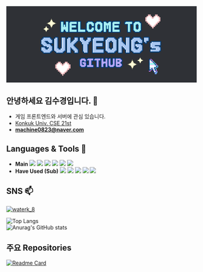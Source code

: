 <div align="center">
  <img src="https://github.com/ksk0823/ksk0823/blob/main/github_Title.png?raw=true"/>
</div>

## 안녕하세요 김수경입니다. 👋
- 게임 프론트엔드와 서버에 관심 있습니다.
- [Konkuk Univ. CSE 21st](https://cse.konkuk.ac.kr)
- **machine0823@naver.com**

## Languages & Tools 💬
- **Main**
 <img src="https://img.shields.io/badge/C%23-239120?style=for-the-badge&logo=c-sharp&logoColor=white"/> <img src="https://img.shields.io/badge/C%2B%2B-00599C?style=for-the-badge&logo=c%2B%2B&logoColor=white"/> <img src="https://img.shields.io/badge/C-00599C?style=for-the-badge&logo=c&logoColor=white"> <img src = "https://img.shields.io/badge/Java-ED8B00?style=for-the-badge&logo=openjdk&logoColor=white"> <img src="https://img.shields.io/badge/Unity-000000?style=for-the-badge&logo=unity&logoColor=white"> <img src="https://img.shields.io/badge/MySQL-005C84?style=for-the-badge&logo=mysql&logoColor=white"> 
- **Have Used (Sub)**
<img src="https://img.shields.io/badge/Python-3776AB?style=for-the-badge&logo=python&logoColor=white"> <img src="https://img.shields.io/badge/JavaScript-F7DF1E?style=for-the-badge&logo=JavaScript&logoColor=white"> <img src="https://img.shields.io/badge/SpringBoot-6DB33F?style=for-the-badge&logo=Spring&logoColor=white"/> <img src="https://img.shields.io/badge/Kotlin-0095D5?&style=for-the-badge&logo=kotlin&logoColor=white"> <img src="https://img.shields.io/badge/Go-00ADD8?style=for-the-badge&logo=go&logoColor=white"> 

## SNS 📫
<p align="left">
<a href="https://instagram.com/waterk_8" target="blank"><img align="center" src="https://raw.githubusercontent.com/rahuldkjain/github-profile-readme-generator/master/src/images/icons/Social/instagram.svg" alt="waterk_8" height="30" width="40" /></a>
</p>

![Top Langs](https://github-readme-stats.vercel.app/api/top-langs/?username=ksk0823&hide_progress=true&theme=rose_pin)
<br>
![Anurag's GitHub stats](https://github-readme-stats.vercel.app/api?username=ksk0823&hide=contribs,prs&show_icons=true&theme=rose_pine)

## 주요 Repositories
[![Readme Card](https://github-readme-stats.vercel.app/api/pin/?username=ksk0823&repo=MDMerge&theme=rose_pine)](https://github.com/anuraghazra/github-readme-stats)

<!--
**ksk0823/ksk0823** is a ✨ _special_ ✨ repository because its `README.md` (this file) appears on your GitHub profile.

Here are some ideas to get you started:

- 🔭 I’m currently working on ...
- 🌱 I’m currently learning ...
- 👯 I’m looking to collaborate on ...
- 🤔 I’m looking for help with ...
- 💬 Ask me about ...
- 📫 How to reach me: ...
- 😄 Pronouns: ...
- ⚡ Fun fact: ...
-->
